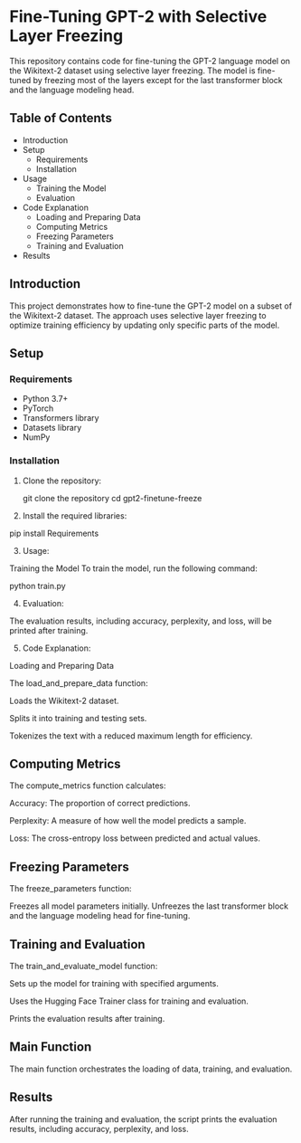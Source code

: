 # Fine-Tuning GPT-2 with Selective Layer Freezing

This repository contains code for fine-tuning the GPT-2 language model on the Wikitext-2 dataset using selective layer freezing. The model is fine-tuned by freezing most of the layers except for the last transformer block and the language modeling head.

## Table of Contents
- Introduction
- Setup
  - Requirements
  - Installation
- Usage
  - Training the Model
  - Evaluation
- Code Explanation
  - Loading and Preparing Data
  - Computing Metrics
  - Freezing Parameters
  - Training and Evaluation
- Results


## Introduction

This project demonstrates how to fine-tune the GPT-2 model on a subset of the Wikitext-2 dataset. The approach uses selective layer freezing to optimize training efficiency by updating only specific parts of the model.

## Setup

### Requirements

- Python 3.7+
- PyTorch
- Transformers library
- Datasets library
- NumPy

### Installation

1. Clone the repository:

   git clone the repository
   cd gpt2-finetune-freeze

2. Install the required libraries:

pip install Requirements

3. Usage:

Training the Model
To train the model, run the following command:

python train.py

4. Evaluation:

The evaluation results, including accuracy, perplexity, and loss, will be printed after training.

5. Code Explanation: 

Loading and Preparing Data

The load_and_prepare_data function:

Loads the Wikitext-2 dataset.

Splits it into training and testing sets.

Tokenizes the text with a reduced maximum length for efficiency.

## Computing Metrics

The compute_metrics function calculates:

Accuracy: The proportion of correct predictions.

Perplexity: A measure of how well the model predicts a sample.

Loss: The cross-entropy loss between predicted and actual values.

## Freezing Parameters 

The freeze_parameters function:

Freezes all model parameters initially.
Unfreezes the last transformer block and the language modeling head for fine-tuning.

## Training and Evaluation

The train_and_evaluate_model function:

Sets up the model for training with specified arguments.

Uses the Hugging Face Trainer class for training and evaluation.

Prints the evaluation results after training.

## Main Function

The main function orchestrates the loading of data, training, and evaluation.

## Results

After running the training and evaluation, the script prints the evaluation results, including accuracy, perplexity, and loss.